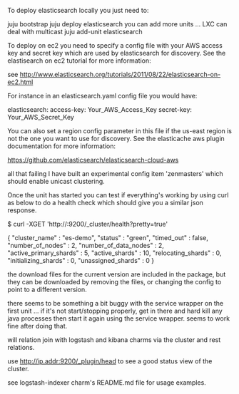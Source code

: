 To deploy elasticsearch locally you just need to:

  juju bootstrap
  juju deploy elasticsearch
  you can add more units ...  LXC can deal with multicast
  juju add-unit elasticsearch

To deploy on ec2 you need to specify a config file with your AWS access key and secret key which are used by
elasticsearch for discovery.  See the elastisearch on ec2 tutorial for more information:

see http://www.elasticsearch.org/tutorials/2011/08/22/elasticsearch-on-ec2.html

For instance in an elasticsearch.yaml config file you would have:

elasticsearch:
  access-key: Your_AWS_Access_Key
  secret-key: Your_AWS_Secret_Key

You can also set a region config parameter in this file if the us-east region is not the one you want to use for
discovery.  See the elasticache aws plugin documentation for more information:

https://github.com/elasticsearch/elasticsearch-cloud-aws

all that failing I have built an experimental config item 'zenmasters' which should enable unicast clustering.

Once the unit has started you can test if everything's working by using curl as below to do a health check
which should give you a similar json response.

  $ curl -XGET 'http://<ec2 dns or ip of a node>:9200/_cluster/health?pretty=true'

  {
    "cluster_name" : "es-demo",
    "status" : "green",
    "timed_out" : false,
    "number_of_nodes" : 2,
    "number_of_data_nodes" : 2,
    "active_primary_shards" : 5,
    "active_shards" : 10,
    "relocating_shards" : 0,
    "initializing_shards" : 0,
    "unassigned_shards" : 0
  }

the download files for the current version are included in the package,  but they can be downloaded by removing the files, or changing the config to point to a different version.

there seems to be something a bit buggy with the service wrapper on the first unit ...  if it's not start/stopping properly,  get in there and hard kill any java processes then start it again using the service wrapper.   seems to work fine after doing that.

will relation join with logstash and kibana charms via the cluster and rest relations.

use http://ip.addr:9200/_plugin/head to see a good status view of the cluster.


see logstash-indexer charm's README.md file for usage examples.